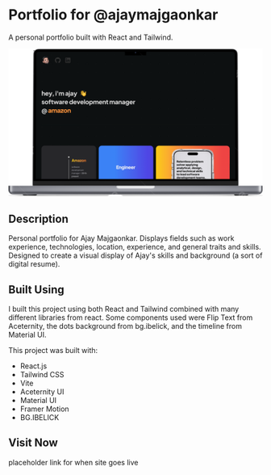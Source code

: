 # Portfolio for **@ajaymajgaonkar**

A personal portfolio built with React and Tailwind.

![title](/src/assets/mac.png)

## Description

Personal portfolio for Ajay Majgaonkar. Displays fields such as work experience, technologies, location, experience, and general traits and skills. Designed to create a visual display of Ajay's skills and background (a sort of digital resume). 

## Built Using

I built this project using both React and Tailwind combined with many different libraries from react. Some components used were Flip Text from Aceternity, the dots background from bg.ibelick, and the timeline from Material UI.

This project was built with: 

- React.js
- Tailwind CSS
- Vite
- Aceternity UI
- Material UI
- Framer Motion
- BG.IBELICK

## Visit Now

placeholder link for when site goes live
